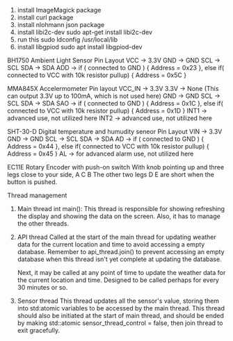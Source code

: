 1. install ImageMagick package
2. install curl package
3. install nlohmann json package
4. install libi2c-dev
sudo apt-get install libi2c-dev
5. run this 
sudo ldconfig /usr/local/lib
6. install libgpiod
sudo apt install libgpiod-dev

BH1750 Ambient Light Sensor 
Pin Layout
VCC -> 3.3V
GND -> GND
SCL -> SCL
SDA -> SDA
ADD -> if ( connected to GND ) { Address = 0x23 }, else if( connected to VCC with 10k resistor pullup) { Address = 0x5C } 

MMA845X Accelermometer 
Pin layout
VCC_IN -> 3.3V
3.3V -> None (This can output 3.3V up to 100mA, which is not used here)
GND -> GND
SCL -> SCL
SDA -> SDA
SAO -> if ( connected to GND ) { Address = 0x1C }, else if( connected to VCC with 10k resistor pullup) { Address = 0x1D }
INT1 -> advanced use, not utilized here
INT2 -> advanced use, not utilized here

SHT-30-D Digital temperature and humudity seneor
Pin Layout
VIN -> 3.3V
GND -> GND
SCL -> SCL
SDA -> SDA
AD -> if ( connected to GND ) { Address = 0x44 }, else if( connected to VCC with 10k resistor pullup) { Address = 0x45 } 
AL -> for advanced alarm use, not utilized here

EC11E Rotary Encoder with push-on switch
With knob pointing up and three legs close to your side, A C B
The other two legs D E are short when the button is pushed.


Thread management
1. Main thread int main():
    This thread is responsible for showing refreshing the display and showing the data on the screen. 
    Also, it has to manage the other threads.
2. API thread
    Called at the start of the main thread for updating weather data for the current location and time to avoid accessing a empty database. Remember to api_thread.join() to prevent accessing an empty database when this thread isn't yet complete at updating the database.

    Next, it may be called at any point of time to update the weather data for the current location and time. Designed to be called perhaps for every 30 minutes or so.

    
3. Sensor thread
    This thread updates all the sensor's value, storing them into std:atomic variables to be accessed by the main thread.
    This thread should also be initiated at the start of main thread, and should be ended by making std::atomic<bool> sensor_thread_control = false, then join thread to exit gracefully. 
